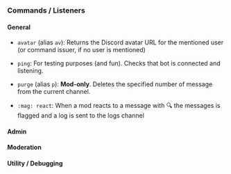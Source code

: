 ### Commands / Listeners

#### General

- `avatar` (alias `av`): Returns the Discord avatar URL for the mentioned user (or command issuer, if no user is mentioned)

- `ping`: For testing purposes (and fun). Checks that bot is connected and listening. 

- `purge` (alias `p`): **Mod-only**. Deletes the specified number of message from the current channel.

- `:mag: react`: When a mod reacts to a message with :mag: the messages is flagged and a log is sent to the logs channel

#### Admin

#### Moderation

#### Utility / Debugging